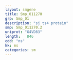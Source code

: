 ```yaml
---
layout: smgene
title: Smp_011270
grp: Smp_01
description: "sj ts4 protein"
smp: Smp_011270.2
uniprot: "G4VD83"
length:   846
cdd: "ns"
kk: ns
categories: sm
---
```

